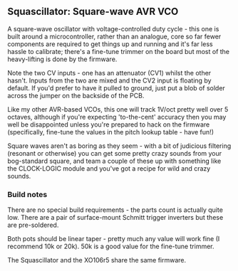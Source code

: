 ## Squascillator: Square-wave AVR VCO

A square-wave oscillator with voltage-controlled duty cycle - this one is built around a microcontroller, rather than an analogue, core so far fewer components are required to get things up and running and it's far less hassle to calibrate; there's a fine-tune trimmer on the board but most of the heavy-lifting is done by the firmware.

Note the two CV inputs - one has an attenuator (CV1) whilst the other hasn't.  Inputs from the two are mixed and the CV2 input is floating by default. If you'd prefer to have it pulled to ground, just put a blob of solder across the jumper on the backside of the PCB.

Like my other AVR-based VCOs, this one will track 1V/oct pretty well over 5 octaves, although if you're expecting 'to-the-cent' accuracy then you may well be disappointed unless you're prepared to hack on the firmware (specifically, fine-tune the values in the pitch lookup table - have fun!)

Square waves aren't as boring as they seem - with a bit of judicious filtering (resonant or otherwise) you can get some pretty crazy sounds from your bog-standard square, and team a couple of these up with something like the CLOCK-LOGIC module and you've got a recipe for wild and crazy sounds.

### Build notes

There are no special build requirements - the parts count is actually quite low. There are a pair of surface-mount Schmitt trigger inverters but these are pre-soldered.

Both pots should be linear taper - pretty much any value will work fine (I recommend 10k or 20k). 50k is a good value for the fine-tune trimmer.

The Squascillator and the XO106r5 share the same firmware.
